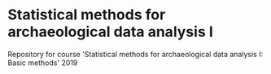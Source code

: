 # Statistical methods for archaeological data analysis I
Repository for course 'Statistical methods for archaeological data analysis I: Basic methods' 2019
